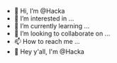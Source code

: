- 👋 Hi, I’m @Hacka
- 👀 I’m interested in ...
- 🌱 I’m currently learning ...
- 💞️ I’m looking to collaborate on ...
- 📫 How to reach me ...
- 👋 Hey y'all, I'm @Hacka
<!---
BlooketPlaya/BlooketPlaya is a ✨ special ✨ repository because its `README.md` (this file) appears on your GitHub profile.
You can click the Preview link to take a look at your changes.
--->
